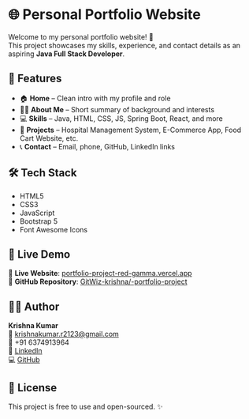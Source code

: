 # 🌐 Personal Portfolio Website

Welcome to my personal portfolio website! 🚀  
This project showcases my skills, experience, and contact details as an aspiring **Java Full Stack Developer**.

## 📁 Features

- 🏠 **Home** – Clean intro with my profile and role
- 🙋‍♂️ **About Me** – Short summary of background and interests
- 💻 **Skills** – Java, HTML, CSS, JS, Spring Boot, React, and more
- 🧩 **Projects** – Hospital Management System, E-Commerce App, Food Cart Website, etc.
- 📞 **Contact** – Email, phone, GitHub, LinkedIn links

## 🛠️ Tech Stack

- HTML5  
- CSS3  
- JavaScript  
- Bootstrap 5  
- Font Awesome Icons  

## 📡 Live Demo

🔗 **Live Website**: [portfolio-project-red-gamma.vercel.app](https://portfolio-project-red-gamma.vercel.app)  
📂 **GitHub Repository**: [GitWiz-krishna/-portfolio-project](https://github.com/GitWiz-krishna/-portfolio-project)

## 🧑‍💻 Author

**Krishna Kumar**  
📧 krishnakumar.r2123@gmail.com  
📱 +91 6374913964  
🔗 [LinkedIn](https://www.linkedin.com/in/krishnakumar2123-tech)  
💻 [GitHub](https://github.com/GitWiz-kr)

## 📜 License

This project is free to use and open-sourced. ✨
